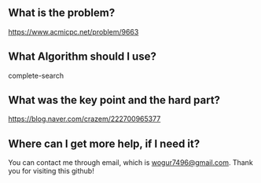 ## What is the problem?

<https://www.acmicpc.net/problem/9663>

## What Algorithm should I use?

complete-search

## What was the key point and the hard part?

https://blog.naver.com/crazem/222700965377

## Where can I get more help, if I need it?

You can contact me through email, which is wogur7496@gmail.com.
Thank you for visiting this github!

